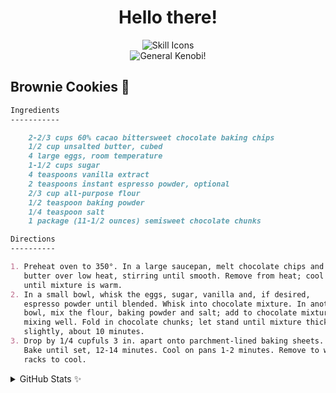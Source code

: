 <h1 align="center">Hello there!</h1>

<div align="center">
    <img src="https://skillicons.dev/icons?i=git,maven,gradle,linux,java,kotlin,python,latex,markdown" alt="Skill Icons" />
    <br>
    <img src="https://media1.tenor.com/m/h8ESfI_EBaQAAAAC/star-wars-general-grievous.gif" alt="General Kenobi!">
</div>

## Brownie Cookies 🍪

```md
Ingredients
-----------

    2-2/3 cups 60% cacao bittersweet chocolate baking chips
    1/2 cup unsalted butter, cubed
    4 large eggs, room temperature
    1-1/2 cups sugar
    4 teaspoons vanilla extract
    2 teaspoons instant espresso powder, optional
    2/3 cup all-purpose flour
    1/2 teaspoon baking powder
    1/4 teaspoon salt
    1 package (11-1/2 ounces) semisweet chocolate chunks

Directions
----------

1. Preheat oven to 350°. In a large saucepan, melt chocolate chips and
   butter over low heat, stirring until smooth. Remove from heat; cool
   until mixture is warm.
2. In a small bowl, whisk the eggs, sugar, vanilla and, if desired,
   espresso powder until blended. Whisk into chocolate mixture. In another
   bowl, mix the flour, baking powder and salt; add to chocolate mixture,
   mixing well. Fold in chocolate chunks; let stand until mixture thickens
   slightly, about 10 minutes.
3. Drop by 1/4 cupfuls 3 in. apart onto parchment-lined baking sheets.
   Bake until set, 12-14 minutes. Cool on pans 1-2 minutes. Remove to wire
   racks to cool.
```

<details>
    <summary>GitHub Stats ✨</summary>
    <p align="center">
        <img src="https://github-profile-summary-cards.vercel.app/api/cards/profile-details?username=Kiyotoko&theme=tokyonight" alt="Github Profile Summary">
        <img src="https://github-readme-stats.vercel.app/api/top-langs/?username=Kiyotoko&theme=tokyonight&layout=compact&langs_count=10" alt="Github Langs">
    </p>
</details>